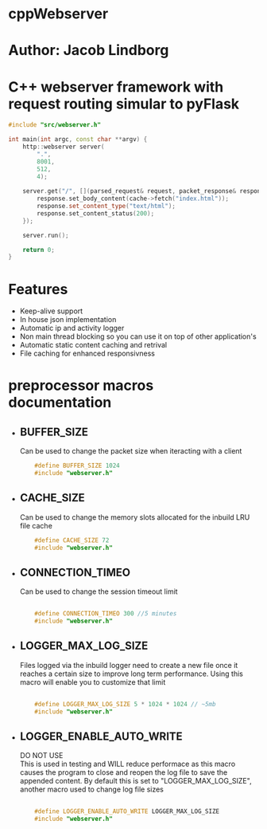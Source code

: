 # cppWebserver
# Author: Jacob Lindborg

<h1> C++ webserver framework with request routing simular to pyFlask</h1>

```cpp
#include "src/webserver.h"

int main(int argc, const char **argv) {
	http::webserver server(
		".",
		8001, 
		512, 
		4);
    
	server.get("/", [](parsed_request& request, packet_response& response, f_cache &cache) {
		response.set_body_content(cache->fetch("index.html"));
		response.set_content_type("text/html");
		response.set_content_status(200);
	});

	server.run();

	return 0;
}
```

<h1> Features </h1>

<ul>
  <li> Keep-alive support </li>
  <li> In house json implementation</li>
  <li> Automatic ip and activity logger </li>
  <li> Non main thread blocking so you can use it on top of other application's </li>
  <li> Automatic static content caching and retrival </li>
  <li> File caching for enhanced responsivness </li>
</ul>

<h1> preprocessor macros documentation </h1>

<ul> 
  <li> 
    <h2> BUFFER_SIZE </h2>
    <p> Can be used to change the packet size when iteracting with a client</p>
    
```cpp
    #define BUFFER_SIZE 1024
    #include "webserver.h"
```
    
  </li>

  <li> 
    <h2> CACHE_SIZE </h2>
    <p> Can be used to change the memory slots allocated for the inbuild LRU file cache</p>
    
```cpp
    #define CACHE_SIZE 72
    #include "webserver.h"
```
    
  </li>
  
  <li> 
    <h2> CONNECTION_TIMEO </h2>
    <p> Can be used to change the session timeout limit </p>

```cpp
    
    #define CONNECTION_TIMEO 300 //5 minutes
    #include "webserver.h"
```
    
  </li>

  <li> 
    <h2> LOGGER_MAX_LOG_SIZE </h2>
    <p> 
      Files logged via the inbuild logger need to create a new file once it reaches a certain size to improve long term performance.
      Using this macro will enable you to customize that limit
    </p>

```cpp
    
    #define LOGGER_MAX_LOG_SIZE 5 * 1024 * 1024 // ~5mb
    #include "webserver.h"
```
    
  </li>

  <li> 
    <h2> LOGGER_ENABLE_AUTO_WRITE </h2>
    <p> 
      DO NOT USE <br>
      This is used in testing and WILL reduce performace as this macro causes the program to close and reopen the log file to save the appended content.
      By default this is set to "LOGGER_MAX_LOG_SIZE", another macro used to change log file sizes
    </p>

```cpp
    
    #define LOGGER_ENABLE_AUTO_WRITE LOGGER_MAX_LOG_SIZE 
    #include "webserver.h"
```
    
  </li>
  
</ul>
